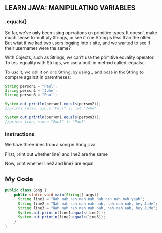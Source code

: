 ## LEARN JAVA: MANIPULATING VARIABLES

### .equals()

So far, we’ve only been using operations on primitive types. It doesn’t make much sense to multiply Strings, or see if one String is less than the other. But what if we had two users logging into a site, and we wanted to see if their usernames were the same?

With Objects, such as Strings, we can’t use the primitive equality operator. To test equality with Strings, we use a built-in method called .equals().

To use it, we call it on one String, by using ., and pass in the String to compare against in parentheses:
```java
String person1 = "Paul";
String person2 = "John";
String person3 = "Paul";

System.out.println(person1.equals(person2));
//prints false, since "Paul" is not "John"

System.out.println(person1.equals(person3));
//prints true, since "Paul" is "Paul"
````
### Instructions

We have three lines from a song in Song.java.

First, print out whether line1 and line2 are the same.

Now, print whether line2 and line3 are equal.

## My Code
```java
public class Song {
  	public static void main(String[] args){
      String line1 = "Nah nah nah nah nah nah nah nah nah yeah";
      String line2 = "Nah nah nah nah nah nah, nah nah nah, hey Jude";
      String line3 = "Nah nah nah nah nah nah, nah nah nah, hey Jude";
      System.out.println(line1.equals(line2));
      System.out.println(line2.equals(line3));
    }       
}

```
